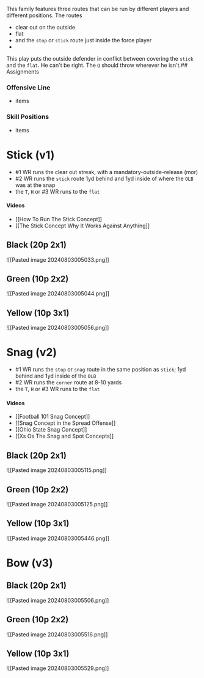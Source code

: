 
This family features three routes that can be run by different players and different positions. The routes
- clear out on the outside
- flat
- and the `stop` or `stick` route just inside the force player 
- 
This play puts the outside defender in conflict between covering the `stick` and the `flat`. He can't be right. The `Q` should throw wherever he isn't.## Assignments

### Offensive Line
- items

### Skill Positions
- items

# Stick (v1)
- #1 WR runs the clear out streak, with a mandatory-outside-release (mor)
- #2 WR runs the `stick` route 1yd behind and 1yd inside of where the `OLB` was at the snap
- the `T`, `H` or #3 WR runs to the `flat`
#### Videos
- [[How To Run The Stick Concept]]
- [[The Stick Concept Why It Works Against Anything]]

## Black (20p 2x1)
![[Pasted image 20240803005033.png]]

## Green (10p 2x2)
![[Pasted image 20240803005044.png]]

## Yellow (10p 3x1)
![[Pasted image 20240803005056.png]]

# Snag (v2)
- #1 WR runs the `stop` or `snag` route in the same position as `stick`; 1yd behind and 1yd inside of the `OLB`
- #2 WR runs the `corner` route at 8-10 yards
- the `T`, `H` or #3 WR runs to the `flat`
#### Videos
- [[Football 101 Snag Concept]]
- [[Snag Concept in the Spread Offense]]
- [[Ohio State Snag Concept]]
- [[Xs Os The Snag and Spot Concepts]]

## Black (20p 2x1)
![[Pasted image 20240803005115.png]]

## Green (10p 2x2)
![[Pasted image 20240803005125.png]]

## Yellow (10p 3x1)
![[Pasted image 20240803005446.png]]

# Bow (v3)

## Black (20p 2x1)
![[Pasted image 20240803005506.png]]

## Green (10p 2x2)
![[Pasted image 20240803005516.png]]

## Yellow (10p 3x1)
![[Pasted image 20240803005529.png]]
